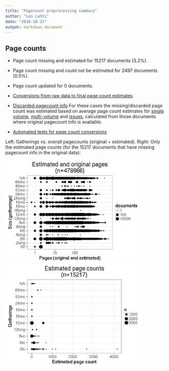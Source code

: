 ```yaml
---
title: "Pagecount preprocessing summary"
author: "Leo Lahti"
date: "2016-10-22"
output: markdown_document
---
```





## Page counts

  * Page count missing and estimated for 15217 documents (3.2%).

  * Page count missing and could not be estimated for 2497 documents (0.5%).

  * Page count updated for 0 documents.
  
  * [Conversions from raw data to final page count estimates](output.tables/pagecount_conversion_nontrivial.csv)

<!--[Page conversions from raw data to final page count estimates with volume info](output.tables/page_conversion_table_full.csv)-->

  * [Discarded pagecount info](output.tables/pagecount_discarded.csv) For these cases the missing/discarded page count was estimated based on average page count estimates for [single volume](mean_pagecounts_singlevol.csv), [multi-volume](mean_pagecounts_multivol.csv) and [issues](mean_pagecounts_issue.csv), calculated from those documents where original pagecount info is available.

  * [Automated tests for page count conversions](https://github.com/rOpenGov/bibliographica/blob/master/inst/extdata/tests_polish_physical_extent.csv)


Left: Gatherings vs. overall pagecounts (original + estimated). Right: Only the estimated page counts (for the 15217 documents that have missing pagecount info in the original data):

<img src="figure/pagecount-size-estimated-1.png" title="plot of chunk size-estimated" alt="plot of chunk size-estimated" width="430px" /><img src="figure/pagecount-size-estimated-2.png" title="plot of chunk size-estimated" alt="plot of chunk size-estimated" width="430px" />


<!--

## Average page counts (only works in CERL now)

Multi-volume documents average page counts are given per volume.


```
## Error in inherits(x, "list"): object 'mean.pagecounts' not found
```


```
## Error in melt(mean.pagecounts[, c("median.pages.multivol", "median.pages.singlevol", : object 'mean.pagecounts' not found
```

```
## Error in melt(mean.pagecounts[, c("mean.pages.multivol", "mean.pages.singlevol", : object 'mean.pagecounts' not found
```

![plot of chunk size-pagecountsmulti2](figure/pagecount-size-pagecountsmulti2-1.png)

-->
